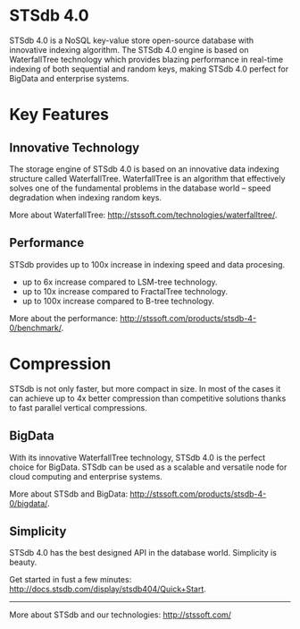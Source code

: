 # STSdb 4.0

STSdb 4.0 is a NoSQL key-value store open-source database with innovative indexing algorithm. The STSdb 4.0 engine is based on WaterfallTree technology which provides blazing performance in real-time indexing of both sequential and random keys, making STSdb 4.0 perfect for BigData and enterprise systems.

# Key Features

## Innovative Technology
The storage engine of STSdb 4.0 is based on an innovative data indexing structure called WaterfallTree. WaterfallTree is an algorithm that effectively solves one of the fundamental problems in the database world – speed degradation when indexing random keys.

More about WaterfallTree: http://stssoft.com/technologies/waterfalltree/.

## Performance
STSdb provides up to 100x increase in indexing speed and data procesing.

* up to 6x increase compared to LSM-tree technology.
* up to 10x increase compared to FractalTree technology.
* up to 100x increase compared to B-tree technology.
 
More about the performance: http://stssoft.com/products/stsdb-4-0/benchmark/.

# Compression
STSdb is not only faster, but more compact in size. In most of the cases it can achieve up to 4x better compression than competitive solutions thanks to fast parallel vertical compressions.

## BigData
With its innovative WaterfallTree technology, STSdb 4.0 is the perfect choice for BigData. STSdb can be used as a scalable and versatile node for cloud computing and enterprise systems. 

More about STSdb and BigData: http://stssoft.com/products/stsdb-4-0/bigdata/.

## Simplicity
STSdb 4.0 has the best designed API in the database world. Simplicity is beauty.

Get started in fust a few minutes: http://docs.stsdb.com/display/stsdb404/Quick+Start.
***
More about STSdb and our technologies: http://stssoft.com/
